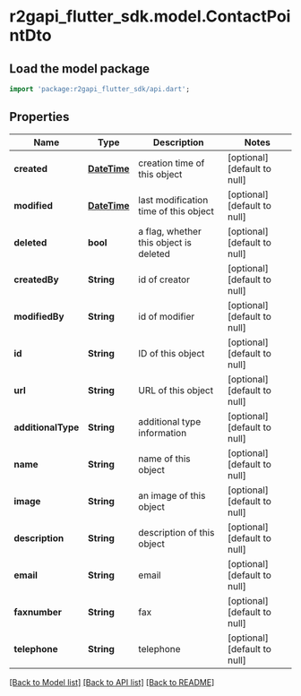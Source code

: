 # r2gapi_flutter_sdk.model.ContactPointDto

## Load the model package
```dart
import 'package:r2gapi_flutter_sdk/api.dart';
```

## Properties
Name | Type | Description | Notes
------------ | ------------- | ------------- | -------------
**created** | [**DateTime**](DateTime.md) | creation time of this object | [optional] [default to null]
**modified** | [**DateTime**](DateTime.md) | last modification time of this object | [optional] [default to null]
**deleted** | **bool** | a flag, whether this object is deleted | [optional] [default to null]
**createdBy** | **String** | id of creator | [optional] [default to null]
**modifiedBy** | **String** | id of modifier | [optional] [default to null]
**id** | **String** | ID of this object | [optional] [default to null]
**url** | **String** | URL of this object | [optional] [default to null]
**additionalType** | **String** | additional type information | [optional] [default to null]
**name** | **String** | name of this object | [optional] [default to null]
**image** | **String** | an image of this object | [optional] [default to null]
**description** | **String** | description of this object | [optional] [default to null]
**email** | **String** | email | [optional] [default to null]
**faxnumber** | **String** | fax | [optional] [default to null]
**telephone** | **String** | telephone | [optional] [default to null]

[[Back to Model list]](../README.md#documentation-for-models) [[Back to API list]](../README.md#documentation-for-api-endpoints) [[Back to README]](../README.md)


